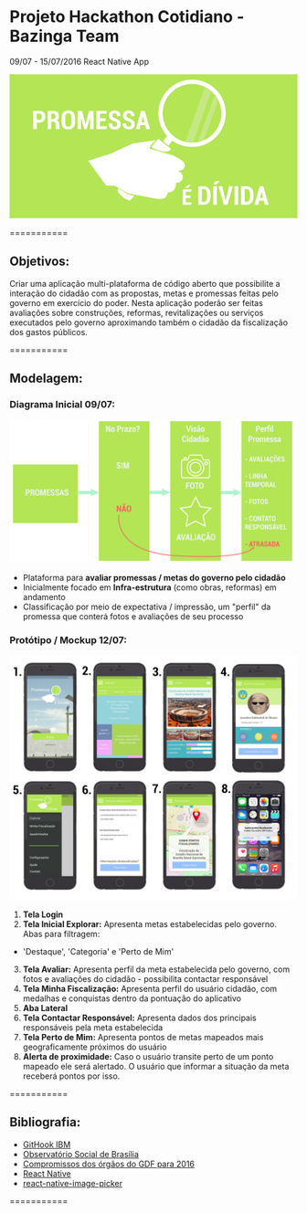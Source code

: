 # Projeto Hackathon Cotidiano - Bazinga Team

09/07 - 15/07/2016
React Native App

![ScreenShot](assets/logo.png)

===========
## Objetivos:

Criar uma aplicação multi-plataforma de código aberto que possibilite a interação do cidadão com as propostas, metas e promessas feitas pelo governo em exercício do poder. Nesta aplicação poderão ser feitas avaliações sobre construções, reformas, revitalizações ou serviços
executados pelo governo aproximando também o cidadão da fiscalização dos gastos públicos.

===========
## Modelagem:

### Diagrama Inicial 09/07:

![ScreenShot](assets/01-Diagrama1.png)

- Plataforma para **avaliar promessas / metas do governo pelo cidadão**
- Inicialmente focado em **Infra-estrutura** (como obras, reformas) em andamento
- Classificação por meio de expectativa / impressão, um "perfil" da promessa que conterá fotos e avaliações de seu processo

### Protótipo / Mockup 12/07:

![ScreenShot](assets/telas-prototipo.png)

1. **Tela Login**
2. **Tela Inicial Explorar:** Apresenta metas estabelecidas pelo governo. Abas para filtragem:
  * 'Destaque', 'Categoria' e 'Perto de Mim'
3. **Tela Avaliar:** Apresenta perfil da meta estabelecida pelo governo, com fotos e avaliações do cidadão - possibilita contactar responsável
4. **Tela Minha Fiscalização:** Apresenta perfil do usuário cidadão, com medalhas e conquistas dentro da pontuação do aplicativo
5. **Aba Lateral**
6. **Tela Contactar Responsável:** Apresenta dados dos principais responsáveis pela meta estabelecida
7. **Tela Perto de Mim:** Apresenta pontos de metas mapeados mais geograficamente próximos do usuário
8. **Alerta de proximidade:** Caso o usuário transite perto de um ponto mapeado ele será alertado. O usuário que informar a situação da meta receberá pontos por isso.

===========

## Bibliografia:

- [GitHook IBM](https://hub.jazz.net/gitHook/)
- [Observatório Social de Brasília](http://brasilia.osbrasil.org.br/)
- [Compromissos dos órgãos do GDF para 2016](http://brasilia.osbrasil.org.br/blog/2016/04/02/veja-os-compromissos-dos-orgaos-do-gdf-para-2016/)
- [React Native](https://facebook.github.io/react-native/docs)
- [react-native-image-picker](https://github.com/marcshilling/react-native-image-picker)

===========
